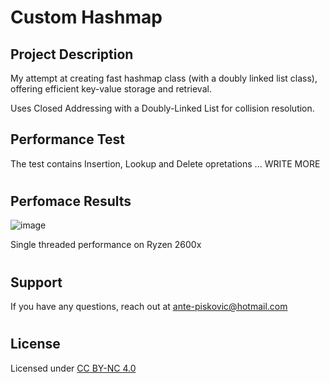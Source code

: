 # Custom Hashmap
## Project Description
My attempt at creating fast hashmap class (with a doubly linked list class), offering efficient key-value storage and retrieval.

Uses Closed Addressing with a Doubly-Linked List for collision resolution.

## Performance Test
The test contains Insertion, Lookup and Delete opretations ... WRITE MORE

#
## Perfomace Results
![image](https://github.com/AnteDev00/Custom-Hashmap/assets/151842550/a6432ea1-0ae1-4fa6-a5aa-474827dacf76)

Single threaded performance on Ryzen 2600x
#
## Support
If you have any questions, reach out at [ante-piskovic@hotmail.com](mailto:ante-piskovic@hotmail.com)
#
## License
Licensed under [CC BY-NC 4.0](https://creativecommons.org/licenses/by-nc/4.0/)

